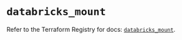 # `databricks_mount`

Refer to the Terraform Registry for docs: [`databricks_mount`](https://registry.terraform.io/providers/databricks/databricks/1.81.0/docs/resources/mount).
